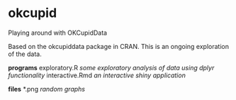 # okcupid
Playing around with OKCupidData

Based on the okcupiddata package in CRAN. This is an ongoing exploration of the data. 

__programs__
exploratory.R   _some exploratory analysis of data using dplyr functionality_
interactive.Rmd _an interactive shiny application_

__files__
*.png           _random graphs_


